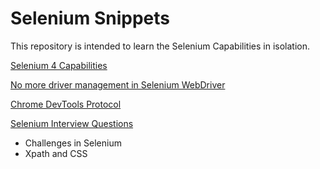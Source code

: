 # Selenium Snippets

This repository is intended to learn the Selenium Capabilities in isolation.


[Selenium 4 Capabilities](https://www.browserstack.com/guide/selenium-4-features)

[No more driver management in Selenium WebDriver](https://eliasnogueira.com/no-more-driver-management-in-selenium-webdriver/#:~:text=A%20good%20thing%20is%20that,for%20you%20like%20the%20WebDriverManager!&text=Note%20that%20the%20difference%20is,the%20browser%20and%20use%20it!)

[Chrome DevTools Protocol](https://chromedevtools.github.io/devtools-protocol/)

[Selenium Interview Questions](https://www.qafox.com/1500-selenium-interview-questions/)

* Challenges in Selenium
* Xpath and CSS